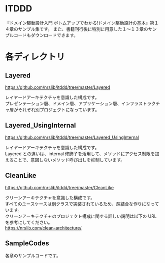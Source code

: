 # ITDDD

『ドメイン駆動設計入門 ボトムアップでわかる!ドメイン駆動設計の基本』第１４章のサンプル集です。
また、書籍刊行後に特別に用意した１～１３章のサンプルコードもダウンロードできます。

# 各ディレクトリ

## Layered

https://github.com/nrslib/itddd/tree/master/Layered

レイヤードアーキテクチャを意識した構成です。  
プレゼンテーション層、ドメイン層、アプリケーション層、インフラストラクチャ層がそれぞれ別プロジェクトになっています。  

## Layered_UsingInternal

https://github.com/nrslib/itddd/tree/master/Layered_UsingInternal

レイヤードアーキテクチャを意識した構成です。  
Layered との違いは、internal 修飾子を活用して、メソッドにアクセス制限を加えることで、意図しないメソッド呼び出しを抑制しています。  

## CleanLike

https://github.com/nrslib/itddd/tree/master/CleanLike

クリーンアーキテクチャを意識した構成です。  
すべてのユースケースは別クラスで実装されているため、疎結合な作りになっています。  
クリーンアーキテクチャのプロジェクト構成に関する詳しい説明は以下の URL を参考にしてください。  
https://nrslib.com/clean-architecture/

## SampleCodes

各章のサンプルコードです。
